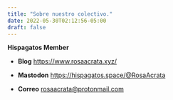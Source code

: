 ```yaml
---
title: "Sobre nuestro colectivo."
date: 2022-05-30T02:12:56-05:00
draft: false
---
```


**Hispagatos Member**

- **Blog** https://www.rosaacrata.xyz/

- **Mastodon** https://hispagatos.space/@RosaAcrata

- **Correo** rosaacrata@protonmail.com
